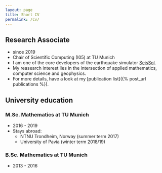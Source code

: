 ```yaml
---
layout: page
title: Short CV
permalink: /cv/
---
```


## Research Associate

* since 2019
* Chair of Scientific Computing (I05) at TU Munich
* I am one of the core developers of the earthquake simulator [SeisSol](https://github.com/SeisSol/SeisSol).
* My reasearch interest lies in the intersection of applied mathematics, computer science and geophysics.
* For more details, have a look at my [publication list]({% post_url publications %}).

## University education

### M.Sc. Mathematics at TU Munich
* 2016 - 2019
* Stays abroad:
  - NTNU Trondheim, Norway (summer term 2017)
  - University of Pavia (winter term 2018/19)
  
### B.Sc. Mathematics at TU Munich
* 2013 - 2016

